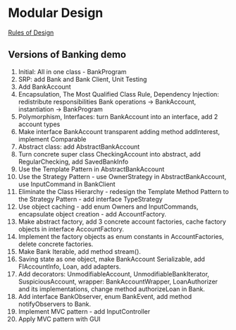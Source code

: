 Modular Design
==============

[Rules of Design](Rules.md)

Versions of Banking demo
------------------------

1. Initial: All in one class - BankProgram
2. SRP: add Bank and Bank Client, Unit Testing
3. Add BankAccount
4. Encapsulation, The Most Qualified Class Rule, Dependency Injection:
  redistribute responsibilities Bank operations -> BankAccount, 
  instantiation -> BankProgram
5. Polymorphism, Interfaces: turn BankAccount into an interface, add 2 account types
6. Make interface BankAccount transparent adding method addInterest, implement Comparable
7. Abstract class: add AbstractBankAccount  
8. Turn concrete super class CheckingAccount into abstract, add RegularChecking,
   add SavedBankInfo
9. Use the Template Pattern in AbstractBankAccount 
10. Use the Strategy Pattern - use OwnerStrategy in AbstractBankAccount, 
                               use InputCommand in BankClient
11. Eliminate the Class Hierarchy - redesign the Template Method Pattern to the Strategy Pattern -
    add interface TypeStrategy
12. Use object caching - add enum Owners and InputCommands,
    encapsulate object creation - add AccountFactory.
13. Make abstract factory, add 3 concrete account factories, cache factory objects in interface AccountFactory.
14. Implement the factory objects as enum constants in AccountFactories, delete concrete factories.
15. Make Bank Iterable, add method stream().
16. Saving state as one object, make BankAccount Serializable, add FIAccountInfo, Loan, add adapters.
17. Add decorators: UnmodifiableAccount, UnmodifiableBankIterator, SuspiciousAccount, wrapper: BankAccountWrapper, 
                    LoanAuthorizer and its implementations, change method authorizeLoan in Bank.
18. Add interface BankObserver, enum BankEvent, add method notifyObservers to Bank. 
19. Implement MVC pattern - add InputController
20. Apply MVC pattern with GUI
